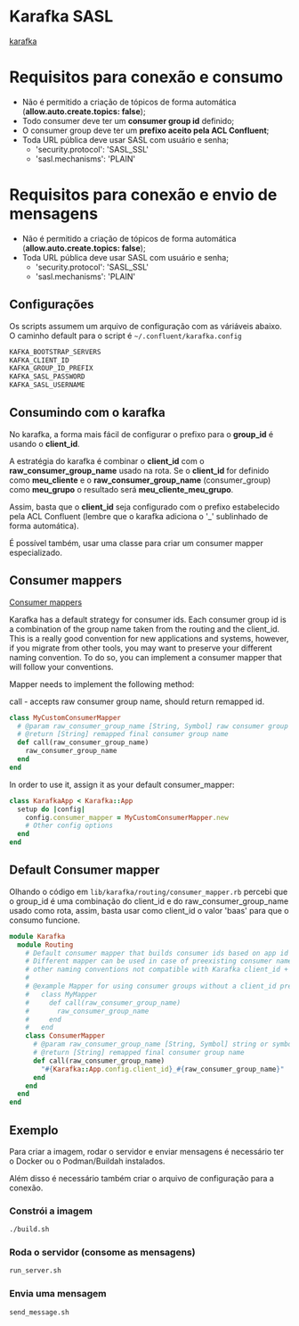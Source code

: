 # Karafka SASL

[karafka](https://github.com/karafka/karafka)

# Requisitos para conexão e consumo

- Não é permitido a criação de tópicos de forma automática (**allow.auto.create.topics: false**);
- Todo consumer deve ter um **consumer group id** definido;
- O consumer group deve ter um **prefixo aceito pela ACL Confluent**;
- Toda URL pública deve usar SASL com usuário e senha;
  - 'security.protocol': 'SASL_SSL'
  - 'sasl.mechanisms': 'PLAIN'

# Requisitos para conexão e envio de mensagens

- Não é permitido a criação de tópicos de forma automática (**allow.auto.create.topics: false**);
- Toda URL pública deve usar SASL com usuário e senha;
  - 'security.protocol': 'SASL_SSL'
  - 'sasl.mechanisms': 'PLAIN'

## Configurações

Os scripts assumem um arquivo de configuração com as váriáveis abaixo.
O caminho default para o script é ```~/.confluent/karafka.config```

```bash
KAFKA_BOOTSTRAP_SERVERS
KAFKA_CLIENT_ID
KAFKA_GROUP_ID_PREFIX
KAFKA_SASL_PASSWORD
KAFKA_SASL_USERNAME
```
## Consumindo com o karafka

No karafka, a forma mais fácil de configurar o prefixo para o **group_id** 
é usando o **client_id**.

A estratégia do karafka é combinar o **client_id** com o **raw_consumer_group_name**
usado na rota. Se o **client_id** for definido como **meu_cliente** e o **raw_consumer_group_name**
(consumer_group) como **meu_grupo** o resultado será **meu_cliente_meu_grupo**.

Assim, basta que o **client_id** seja configurado com o prefixo estabelecido pela ACL Confluent (lembre que o 
karafka adiciona o '_' sublinhado de forma automática).

É possível também, usar uma classe para criar um consumer mapper especializado.

## Consumer mappers

[Consumer mappers](https://karafka.io/docs/Consumer-mappers/)

Karafka has a default strategy for consumer ids. Each consumer group id is a combination of the group name taken 
from the routing and the client_id. This is a really good convention for new applications and systems, however, 
if you migrate from other tools, you may want to preserve your different naming convention. 
To do so, you can implement a consumer mapper that will follow your conventions.

Mapper needs to implement the following method:

call - accepts raw consumer group name, should return remapped id.

```ruby
class MyCustomConsumerMapper
  # @param raw_consumer_group_name [String, Symbol] raw consumer group name
  # @return [String] remapped final consumer group name
  def call(raw_consumer_group_name)
    raw_consumer_group_name
  end
end
```

In order to use it, assign it as your default consumer_mapper:

```ruby
class KarafkaApp < Karafka::App
  setup do |config|
    config.consumer_mapper = MyCustomConsumerMapper.new
    # Other config options
  end
end
```

## Default Consumer mapper

Olhando o código em ```lib/karafka/routing/consumer_mapper.rb``` percebi que o 
group_id é uma combinação do client_id e do raw_consumer_group_name usado como rota,
assim, basta usar como client_id o valor 'baas' para que o consumo funcione.


```ruby
module Karafka
  module Routing
    # Default consumer mapper that builds consumer ids based on app id and consumer group name
    # Different mapper can be used in case of preexisting consumer names or for applying
    # other naming conventions not compatible with Karafka client_id + consumer name concept
    #
    # @example Mapper for using consumer groups without a client_id prefix
    #   class MyMapper
    #     def call(raw_consumer_group_name)
    #       raw_consumer_group_name
    #     end
    #   end
    class ConsumerMapper
      # @param raw_consumer_group_name [String, Symbol] string or symbolized consumer group name
      # @return [String] remapped final consumer group name
      def call(raw_consumer_group_name)
        "#{Karafka::App.config.client_id}_#{raw_consumer_group_name}"
      end
    end
  end
end
```

## Exemplo

Para criar a imagem, rodar o servidor e enviar mensagens é 
necessário ter o Docker ou o Podman/Buildah instalados.

Além disso é necessário também criar o arquivo de configuração para a conexão.


### Constrói a imagem

```bash
./build.sh
```
### Roda o servidor (consome as mensagens)

```bash
run_server.sh
```
### Envia uma mensagem

```bash
send_message.sh
```
